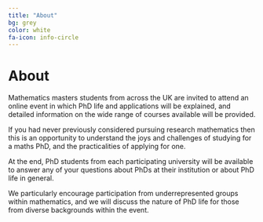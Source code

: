 ```yaml
---
title: "About"
bg: grey
color: white
fa-icon: info-circle
---
```



# About

Mathematics masters students from across the UK are invited to attend an online event in which PhD life and applications will be explained, and detailed information on the wide range of courses available will be provided.

If you had never previously considered pursuing research mathematics then this is an opportunity to understand the joys and challenges of studying for a maths PhD, and the practicalities of applying for one.

At the end, PhD students from each participating university will be available to answer any of your questions about PhDs at their institution or about PhD life in general.

We particularly encourage participation from underrepresented groups within mathematics, and we will discuss the nature of PhD life for those from diverse backgrounds within the event.

